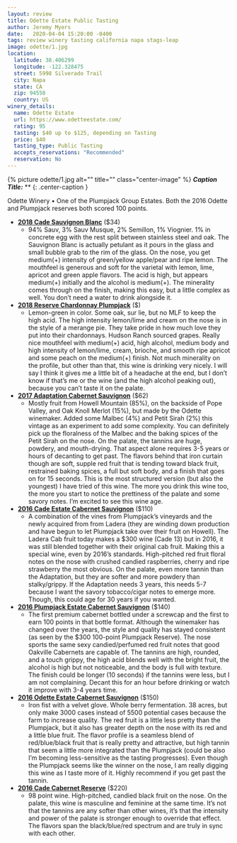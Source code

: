```yaml
---
layout: review
title: Odette Estate Public Tasting
author: Jeremy Myers
date:   2020-04-04 15:20:00 -0400
tags: review winery tasting california napa stags-leap
image: odette/1.jpg
location:
  latitude: 38.406299
  longitude: -122.328475
  street: 5998 Silverado Trail
  city: Napa
  state: CA
  zip: 94558
  country: US
winery_details:
  name: Odette Estate
  url: https://www.odetteestate.com/
  rating: 95
  tasting: $40 up to $125, depending on Tasting
  price: $40
  tasting_type: Public Tasting
  accepts_reservations: "Recommended"
  reservation: No
---
```


{% picture odette/1.jpg alt="" title="" class="center-image" %}
***Caption Title:*** **
{: .center-caption }

Odette Winery
•	One of the Plumpjack Group Estates.  Both the 2016 Odette and Plumpjack reserves both scored 100 points.

* [**2018 Cade Sauvignon Blanc**]() ($34)
  * 94% Sauv, 3% Sauv Musque, 2% Semillon, 1% Viognier.  1% in concrete egg with the rest split between stainless steel and oak.  The Sauvignon Blanc is actually petulant as it pours in the glass and small bubble grab to the rim of the glass.  On the nose, you get medium(+) intensity of green/yellow apple/pear and ripe lemon.  The mouthfeel is generous and soft for the varietal with lemon, lime, apricot and green apple flavors.  The acid is high, but appears medium(+) initially and the alcohol is medium(+).  The minerality comes through on the finish, making this easy, but a little complex as well.  You don’t need a water to drink alongside it.
* [**2018 Reserve Chardonnay Plumpjack**]() ($)
  * Lemon-green in color.  Some oak, sur lie, but no MLF to keep the high acid.  The high intensity lemon/lime and cream on the nose is in the style of a merange pie.  They take pride in how much love they put into their chardonnays.  Hudson Ranch sourced grapes.  Really nice mouthfeel with medium(+) acid, high alcohol, medium body and high intensity of lemon/lime, cream, brioche, and smooth ripe apricot and some peach on the medium(+) finish.  Not much minerality on the profile, but other than that, this wine is drinking very nicely.  I will say I think it gives me a little bit of a headache at the end, but I don’t know if that’s me or the wine (and the high alcohol peaking out), because you can’t taste it on the palate.
* [**2017 Adaptation Cabernet Sauvignon**]() ($62)
  * Mostly fruit from Howell Mountain (85%), on the backside of Pope Valley, and Oak Knoll Merlot (15%), but made by the Odette winemaker.  Added some Malbec (4%) and Petit Sirah (2%) this vintage as an experiment to add some complexity.  You can definitely pick up the floralness of the Malbec and the baking spices of the Petit Sirah on the nose.  On the palate, the tannins are huge, powdery, and mouth-drying.  That aspect alone requires 3-5 years or hours of decanting to get past.  The flavors behind that iron curtain though are soft, supple red fruit that is tending toward black fruit, restrained baking spices, a full but soft body, and a finish that goes on for 15 seconds.  This is the most structured version (but also the youngest) I have tried of this wine.  The more you drink this wine too, the more you start to notice the prettiness of the palate and some savory notes.  I’m excited to see this wine age.
* [**2016 Cade Estate Cabernet Sauvignon**]() ($110)
  * A combination of the vines from Plumpjack’s vineyards and the newly acquired from from Ladera (they are winding down production and have begun to let Plumpjack take over their fruit on Howell).  The Ladera Cab fruit today makes a $300 wine (Cade 13) but in 2016, it was still blended together with their original cab fruit.  Making this a special wine, even by 2016’s standards.  High-pitched red fruit floral notes on the nose with crushed candied raspberries, cherry and ripe strawberry the most obvious.  On the palate, even more tannin than the Adaptation, but they are softer and more powdery than stalky/grippy.  If the Adaptation needs 3 years, this needs 5-7 because I want the savory tobacco/cigar notes to emerge more.  Though, this could age for 30 years if you wanted.
* [**2016 Plumpjack Estate Cabernet Sauvignon**]() ($140)
  * The first premium cabernet bottled under a screwcap and the first to earn 100 points in that bottle format.  Although the winemaker has changed over the years, the style and quality has stayed consistent (as seen by the $300 100-point Plumpjack Reserve).  The nose sports the same sexy candied/perfumed red fruit notes that good Oakville Cabernets are capable of.  The tannins are high, rounded, and a touch grippy, the high acid blends well with the bright fruit, the alcohol is high but not noticeable, and the body is full with texture.  The finish could be longer (10 seconds) if the tannins were less, but I am not complaining.  Decant this for an hour before drinking or watch it improve with 3-4 years time.
* [**2016 Odette Estate Cabernet Sauvignon**]() ($150)
  * Iron fist with a velvet glove.  Whole berry fermentation.  38 acres, but only make 3000 cases instead of 5500 potential cases because the farm to increase quality.  The red fruit is a little less pretty than the Plumpjack, but it also has greater depth on the nose with its red and a little blue fruit.  The flavor profile is a seamless blend of red/blue/black fruit that is really pretty and attractive, but high tannin that seem a little more integrated than the Plumpjack (could be also I’m becoming less-sensitive as the tasting progresses).  Even though the Plumpjack seems like the winner on the nose, I am really digging this wine as I taste more of it.  Highly recommend if you get past the tannin.
* [**2016 Cade Cabernet Reserve**]() ($220)
  * 98 point wine.  High-pitched, candied black fruit on the nose.  On the palate, this wine is masculine and feminine at the same time.  It’s not that the tannins are any softer than other wines, it’s that the intensity and power of the palate is stronger enough to override that effect.  The flavors span the black/blue/red spectrum and are truly in sync with each other.

